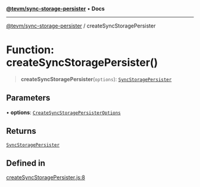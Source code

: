 [**@tevm/sync-storage-persister**](../README.md) • **Docs**

***

[@tevm/sync-storage-persister](../globals.md) / createSyncStoragePersister

# Function: createSyncStoragePersister()

> **createSyncStoragePersister**(`options`): [`SyncStoragePersister`](../type-aliases/SyncStoragePersister.md)

## Parameters

• **options**: [`CreateSyncStoragePersisterOptions`](../type-aliases/CreateSyncStoragePersisterOptions.md)

## Returns

[`SyncStoragePersister`](../type-aliases/SyncStoragePersister.md)

## Defined in

[createSyncStoragePersister.js:8](https://github.com/evmts/tevm-monorepo/blob/main/packages/sync-storage-persister/src/createSyncStoragePersister.js#L8)
